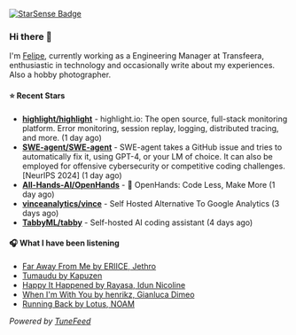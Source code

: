 <a href="https://starsense.app/developer-types" target="_blank"><img src="https://starsense.app/api/badge/?user=valtlfelipe" alt="StarSense Badge"></a>

### Hi there 👋

I'm [Felipe](https://felipevm.com), currently working as a Engineering Manager at Transfeera, enthusiastic in technology and occasionally write about my experiences. Also a hobby photographer.

#### ⭐ Recent Stars
- **[highlight/highlight](https://github.com/highlight/highlight)** - highlight.io: The open source, full-stack monitoring platform. Error monitoring, session replay, logging, distributed tracing, and more. (1 day ago)
- **[SWE-agent/SWE-agent](https://github.com/SWE-agent/SWE-agent)** - SWE-agent takes a GitHub issue and tries to automatically fix it, using GPT-4, or your LM of choice. It can also be employed for offensive cybersecurity or competitive coding challenges. [NeurIPS 2024]  (1 day ago)
- **[All-Hands-AI/OpenHands](https://github.com/All-Hands-AI/OpenHands)** - 🙌 OpenHands: Code Less, Make More (1 day ago)
- **[vinceanalytics/vince](https://github.com/vinceanalytics/vince)** - Self Hosted Alternative To Google Analytics (3 days ago)
- **[TabbyML/tabby](https://github.com/TabbyML/tabby)** - Self-hosted AI coding assistant (4 days ago)

#### 🎧 What I have been listening
- [Far Away From Me by ERIICE, Jethro](https://open.spotify.com/track/5CY2mOkbdEGCP5ZrYgWnTz)
- [Tumaudu by Kapuzen](https://open.spotify.com/track/2igHRg6dPkDWeDbbcbadyM)
- [Happy It Happened by Rayasa, Idun Nicoline](https://open.spotify.com/track/6cUWWwem9BnJ5hR4HD36tV)
- [When I&#39;m With You by henrikz, Gianluca Dimeo](https://open.spotify.com/track/2utekQhDecc0eUeAOBOTEs)
- [Running Back by Lotus, NOAM](https://open.spotify.com/track/2GgqckMAkIBsatyf35uEGD)

_Powered by [TuneFeed](https://tunefeed.app?ref=github.com)_


